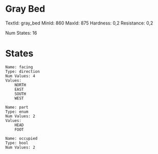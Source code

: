 # Gray Bed
TextId: gray_bed
MinId: 860
MaxId: 875
Hardness: 0,2
Resistance: 0,2

Num States: 16
# States
```
Name: facing
Type: direction
Num Values: 4
Values:
    NORTH
    EAST
    SOUTH
    WEST

Name: part
Type: enum
Num Values: 2
Values:
    HEAD
    FOOT

Name: occupied
Type: bool
Num Values: 2
```